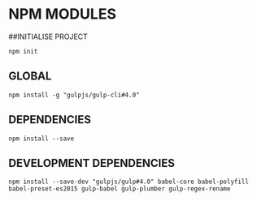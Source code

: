 # NPM MODULES

##INITIALISE PROJECT
```
npm init
```

## GLOBAL
```
npm install -g "gulpjs/gulp-cli#4.0"
```

## DEPENDENCIES
```
npm install --save
```

## DEVELOPMENT DEPENDENCIES
```
npm install --save-dev "gulpjs/gulp#4.0" babel-core babel-polyfill babel-preset-es2015 gulp-babel gulp-plumber gulp-regex-rename
```